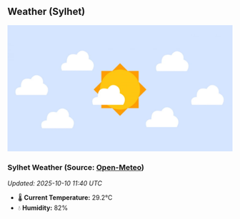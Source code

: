 ## Weather (Sylhet)
![](/weather.webp)
<!-- WEATHER-START -->
### Sylhet Weather (Source: [Open-Meteo](https://open-meteo.com))
_Updated: 2025-10-10 11:40 UTC_
* 🌡️ **Current Temperature:** 29.2°C
* 💧 **Humidity:** 82%
<!-- WEATHER-END -->




























































































